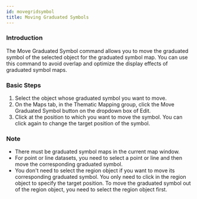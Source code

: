 ```yaml
---
id: movegridsymbol
title: Moving Graduated Symbols
---
```

### Introduction

The Move Graduated Symbol command allows you to move the graduated symbol of
the selected object for the graduated symbol map. You can use this command to
avoid overlap and optimize the display effects of graduated symbol maps.

### Basic Steps

1. Select the object whose graduated symbol you want to move. 
2. On the Maps tab, in the Thematic Mapping group, click the Move Graduated Symbol button on the dropdown box of Edit. 
3. Click at the position to which you want to move the symbol. You can click again to change the target position of the symbol. 

### Note

* There must be graduated symbol maps in the current map window.
* For point or line datasets, you need to select a point or line and then move the corresponding graduated symbol. 
* You don't need to select the region object if you want to move its corresponding graduated symbol. You only need to click in the region object to specify the target position. To move the graduated symbol out of the region object, you need to select the region object first. 
